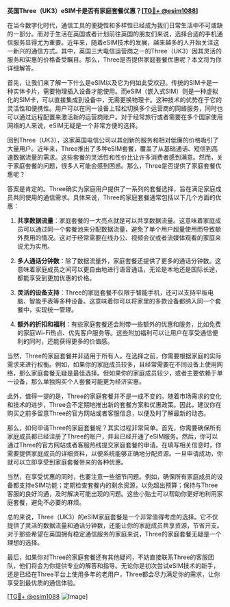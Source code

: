 **英国Three（UK3）eSIM卡是否有家庭套餐优惠？[[TG💪+ @esim1088](https://t.me/s/esim1088)]**

在当今数字化时代，通信工具的便捷性和多样性已经成为我们日常生活中不可或缺的一部分。而对于生活在英国或者计划前往英国的朋友们来说，选择合适的手机通信服务显得尤为重要。近年来，随着eSIM技术的发展，越来越多的人开始关注这一新兴的通信方式。其中，英国三大电信运营商之一的Three（UK3）因其灵活的服务和实惠的价格备受瞩目。那么，Three是否提供家庭套餐优惠呢？本文将为你详细解答。

首先，让我们来了解一下什么是eSIM以及它为何如此受欢迎。传统的SIM卡是一种实体卡片，需要物理插入设备才能使用。而eSIM（嵌入式SIM）则是一种虚拟化的SIM卡，可以直接集成到设备中，无需更换物理卡。这种技术的优势在于它的灵活性和便携性。用户可以在同一设备上轻松切换多个运营商的网络服务，同时也可以通过远程配置来激活新的运营商账户。对于经常旅行或者需要在多个国家使用网络的人来说，eSIM无疑是一个非常方便的选择。

回到Three（UK3），这家英国电信公司以其创新的服务和相对低廉的价格吸引了大量用户。近年来，Three推出了多种eSIM套餐，覆盖了从基础通话、短信到高速数据流量的需求。这些套餐的灵活性和性价比让许多消费者感到满意。然而，关于家庭套餐的问题，很多人可能会感到困惑。那么，Three是否提供了家庭套餐优惠呢？

答案是肯定的。Three确实为家庭用户提供了一系列的套餐选择，旨在满足家庭成员共同使用的通信需求。具体来说，Three的家庭套餐通常包括以下几个方面的优惠：

1. **共享数据流量**：家庭套餐的一大亮点就是可以共享数据流量。这意味着家庭成员可以通过同一个套餐池来分配数据流量，避免了单个用户超量使用而导致额外费用的情况。这对于经常需要在线办公、视频会议或者流媒体观看的家庭来说尤为实用。

2. **多人通话分钟数**：除了数据流量外，家庭套餐还提供了更多的通话分钟数。这意味着家庭成员之间可以更自由地进行语音通话，无论是本地还是国际长途，都能享受到更加优惠的价格。

3. **灵活的设备支持**：Three的家庭套餐不仅限于智能手机，还可以支持平板电脑、智能手表等多种设备。这意味着你可以将家里的多款设备都纳入同一个套餐中，实现统一管理。

4. **额外的折扣和福利**：有些家庭套餐还会附带一些额外的优惠和服务，比如免费的家庭Wi-Fi热点、优先客户服务等。这些附加福利可以让用户在享受通信便利的同时，还能获得更多的价值感。

当然，Three的家庭套餐并非适用于所有人。在选择之前，你需要根据家庭的实际需求来进行权衡。例如，如果你的家庭成员较多，且经常需要在不同设备上使用网络，那么家庭套餐无疑是最佳选择。但如果你的家庭成员较少，或者主要依赖于单一设备，那么单独购买个人套餐可能更为经济实惠。

此外，值得一提的是，Three的家庭套餐并不是一成不变的。随着市场需求的变化和技术的进步，Three会不定期地推出新的套餐方案和优惠政策。因此，建议你在购买之前多留意Three的官方网站或者客服信息，以便及时了解最新的动态。

那么，如何申请Three的家庭套餐呢？其实过程非常简单。首先，你需要确保所有家庭成员都已经注册了Three的账户，并且已经开通了eSIM服务。然后，你可以通过Three的官方网站或者客服热线提交家庭套餐的申请。在填写相关信息时，你需要提供家庭成员的详细资料，以便系统能够正确地分配资源。一旦申请成功，你就可以立即享受到家庭套餐带来的各种优惠。

当然，在享受优惠的同时，也要注意一些细节问题。例如，确保所有家庭成员的设备都支持eSIM功能；定期检查套餐内的剩余资源，以免超出预算；保持与Three客服的良好沟通，及时解决可能出现的问题。这些小贴士可以帮助你更好地利用家庭套餐，避免不必要的麻烦。

总的来说，Three（UK3）的eSIM家庭套餐是一个非常值得考虑的选择。它不仅提供了灵活的数据流量和通话分钟数，还能让你的家庭成员共享资源，节省开支。对于那些希望在英国拥有稳定通信服务的家庭来说，Three的家庭套餐无疑是一个理想的选择。

最后，如果你对Three的家庭套餐还有其他疑问，不妨直接联系Three的客服团队，他们将会为你提供专业的解答和指导。无论你是初次尝试eSIM技术的新手，还是已经在Three平台上使用多年的老用户，Three都会尽力满足你的需求，让你享受到最优质的通信体验。

[[TG💪+ @esim1088](https://t.me/s/esim1088) ![Image](https://i.postimg.cc/4NQfJmqS/Snipaste-2025-05-13-00-14-12.png)]